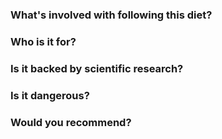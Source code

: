 # 
### What's involved with following this diet? 

### Who is it for? 

### Is it backed by scientific research? 

### Is it dangerous? 

### Would you recommend? 